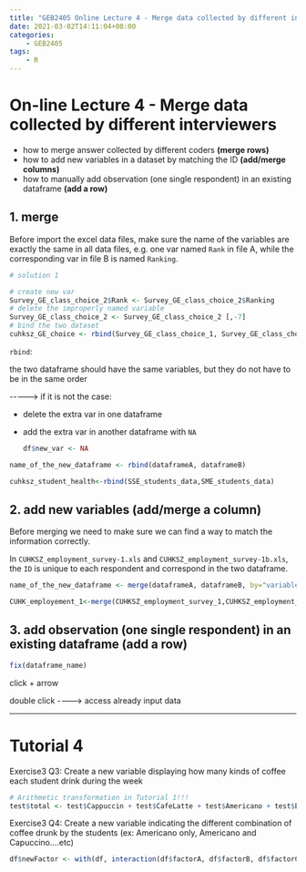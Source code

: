 ```yaml
---
title: "GEB2405 Online Lecture 4 - Merge data collected by different interviewers"
date: 2021-03-02T14:11:04+08:00
categories:
    - GEB2405
tags:
    - R
---
```



# On-line Lecture 4 - Merge data collected by different interviewers

* how to merge answer collected by different coders **(merge rows)**
* how to add new variables in a dataset by matching the ID **(add/merge columns)**
* how to manually add observation (one single respondent) in an existing dataframe **(add a row)**

## 1. merge

Before import the excel data files, make sure the name of the variables are exactly the same in all data files, e.g. one var named `Rank` in file A, while the corresponding var in file B is named `Ranking`.

```R
# solution 1

# create new var
Survey_GE_class_choice_2$Rank <- Survey_GE_class_choice_2$Ranking
# delete the improperly named variable
Survey_GE_class_choice_2 <- Survey_GE_class_choice_2 [,-7]
# bind the two dataset
cuhksz_GE_choice <- rbind(Survey_GE_class_choice_1, Survey_GE_class_choice_2)
```



`rbind`:

the two dataframe should have the same variables, but they do not have to be in the same order

-----> if it is not the case:

* delete the extra var in one dataframe

* add the extra var in another dataframe with `NA` 

  ```R
  df$new_var <- NA
  ```

  

```R
name_of_the_new_dataframe <- rbind(dataframeA, dataframeB)

cuhksz_student_health<-rbind(SSE_students_data,SME_students_data)
```



## 2. add new variables (add/merge a column)

Before merging we need to make sure we can find a way to match the information correctly.

In `CUHKSZ_employment_survey-1.xls` and `CUHKSZ_employment_survey-1b.xls`, the `ID` is unique to each respondent and correspond in the two dataframe.



```R
name_of_the_new_dataframe <- merge(dataframeA, dataframeB, by="variable to identify respondent")

CUHK_employement_1<-merge(CUHKSZ_employment_survey_1,CUHKSZ_employment_survey_1b, by="ID")
```



## 3. add observation (one single respondent) in an existing dataframe (add a row)

```R
fix(dataframe_name)
```

click + arrow

double click ----> access already input data

---



# Tutorial 4

Exercise3 Q3: Create a new variable displaying how many kinds of coffee each student drink during the week

```R
# Arithmetic transformation in Tutorial 1!!!
test$total <- test$Cappuccin + test$CafeLatte + test$Americano + test$Expresso
```



Exercise3 Q4: Create a new variable indicating the different combination of coffee drunk by the students (ex: Americano only, Americano and Capuccino….etc) 

```R
df$newFactor <- with(df, interaction(df$factorA, df$factorB, df$factorC))
```

